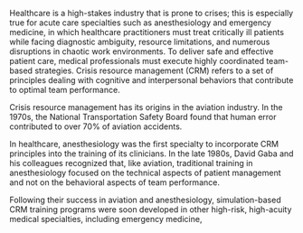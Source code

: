 Healthcare is a high-stakes industry that is prone to crises; this is especially true for acute care specialties such as anesthesiology and emergency medicine, in which healthcare practitioners must treat critically ill patients while facing diagnostic ambiguity, resource limitations, and numerous disruptions in chaotic work environments. To deliver safe and effective patient care, medical professionals must execute highly coordinated team-based strategies. Crisis resource management (CRM) refers to a set of principles dealing with cognitive and interpersonal behaviors that contribute to optimal team performance.

Crisis resource management has its origins in the aviation industry. In the 1970s, the National Transportation Safety Board found that human error contributed to over 70% of aviation accidents.

In healthcare, anesthesiology was the first specialty to incorporate CRM principles into the training of its clinicians. In the late 1980s, David Gaba and his colleagues recognized that, like aviation, traditional training in anesthesiology focused on the technical aspects of patient management and not on the behavioral aspects of team performance.

Following their success in aviation and anesthesiology, simulation-based CRM training programs were soon developed in other high-risk, high-acuity medical specialties, including emergency medicine,